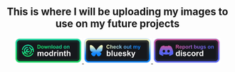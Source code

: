 <center>
<h2 style="font-size:160%;"> This is where I will be uploading my images to use on my future projects
</h2>
</center>
<center>
<a href="https://modrinth.com/resourcepack/amulet-of-undying">
<img alt="download on modrinth" height="30%" width="30%" src="https://raw.githubusercontent.com/LoogiCarry/modrinth-image-repository/refs/heads/main/Modrinth.svg">
</a>
<a href="https://bsky.app/profile/loogicarry.bsky.social">
<img alt="check out my blusky" height="30%" width="30%" src="https://raw.githubusercontent.com/LoogiCarry/modrinth-image-repository/refs/heads/main/bsky.svg">
</a>
<a href="https://discord.gg/YzfXXSuP">
<img alt="report issues on discord" height="30%" width="30%" src="https://raw.githubusercontent.com/LoogiCarry/modrinth-image-repository/refs/heads/main/Discord.svg">
</a>
</center>
